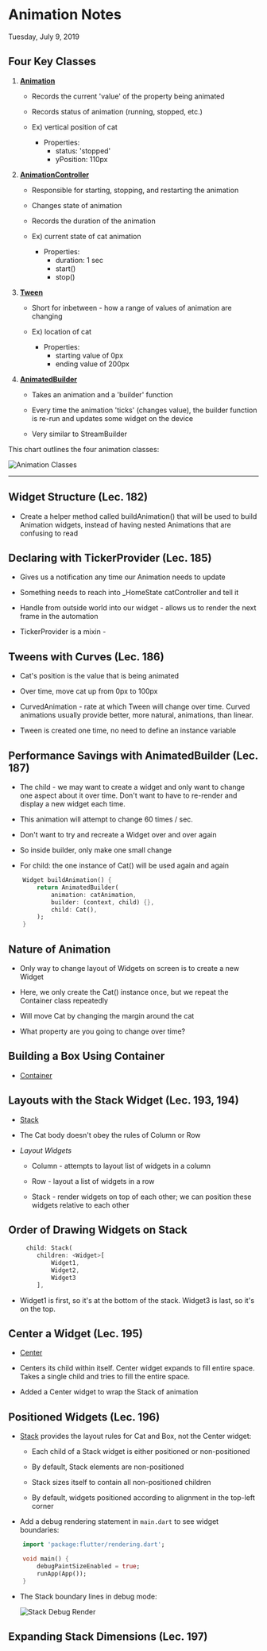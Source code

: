 # Animation Notes
Tuesday, July 9, 2019


## Four Key Classes

1.  __[Animation](https://api.flutter.dev/flutter/animation/Animation-class.html)__

    +   Records the current 'value' of the property being animated

    +   Records status of animation (running, stopped, etc.)

    +   Ex) vertical position of cat

        - Properties:
            -   status: 'stopped'
            -   yPosition: 110px

2.  __[AnimationController](https://api.flutter.dev/flutter/animation/AnimationController-class.html)__

    +   Responsible for starting, stopping, and restarting the animation

    +   Changes state of animation

    +   Records the duration of the animation

    +   Ex) current state of cat animation

        - Properties:
            -   duration: 1 sec
            -   start()
            -   stop()


3.  __[Tween](https://api.flutter.dev/flutter/animation/Tween-class.html)__

    +   Short for inbetween - how a range of values of animation are changing

    +   Ex) location of cat

        -  Properties:
            - starting value of 0px
            - ending value of 200px


4.  __[AnimatedBuilder](https://api.flutter.dev/flutter/widgets/AnimatedBuilder-class.html)__

    +   Takes an animation and a 'builder' function

    +   Every time the animation 'ticks' (changes value), the builder function is re-run and updates some widget on the device

    +   Very similar to StreamBuilder


This chart outlines the four animation classes:

![Animation Classes](assets/images/AnimationClasses.png)

---

## Widget Structure (Lec. 182)
+   Create a helper method called buildAnimation() that will be used to build Animation widgets, instead of having nested Animations that are confusing to read


## Declaring with TickerProvider (Lec. 185)

+   Gives us a notification any time our Animation needs to update

+   Something needs to reach into _HomeState catController and tell it 

+   Handle from outside world into our widget - allows us to render the next frame in the automation

+   TickerProvider is a mixin - 


## Tweens with Curves (Lec. 186)

+   Cat's position is the value that is being animated

+   Over time, move cat up from 0px to 100px

+   CurvedAnimation - rate at which Tween will change over time.  Curved animations usually provide better, more natural, animations, than linear.

+   Tween is created one time, no need to define an instance variable


## Performance Savings with AnimatedBuilder (Lec. 187)

+   The child - we may want to create a widget and only want to change one aspect about it over time.  Don't want to have to re-render and display a new widget each time.

+   This animation will attempt to change 60 times / sec.

+   Don't want to try and recreate a Widget over and over again

+   So inside builder, only make one small change

+   For child: the one instance of Cat() will be used again and again

````dart
    Widget buildAnimation() {
        return AnimatedBuilder(
            animation: catAnimation,
            builder: (context, child) {},
            child: Cat(),
        );
    }
````

## Nature of Animation

+   Only way to change layout of Widgets on screen is to create a new Widget

+   Here, we only create the Cat() instance once, but we repeat the Container class repeatedly

+   Will move Cat by changing the margin around the cat

+   What property are you going to change over time?


## Building a Box Using Container

+   [Container](https://api.flutter.dev/flutter/widgets/Container-class.html)


## Layouts with the Stack Widget (Lec. 193, 194)

+   [Stack](https://api.flutter.dev/flutter/widgets/Stack-class.html)

+   The Cat body doesn't obey the rules of Column or Row

+   _Layout Widgets_

    +   Column - attempts to layout list of widgets in a column

    +   Row - layout a list of widgets in a row

    +   Stack - render widgets on top of each other; we can position these widgets relative to each other

##  Order of Drawing Widgets on Stack

```dart 
     child: Stack(
        children: <Widget>[
            Widget1,
            Widget2,
            Widget3
        ],
``` 
+   Widget1 is first, so it's at the bottom of the stack.  Widget3 is last, so it's on the top.

## Center a Widget (Lec. 195)

+   [Center](https://api.flutter.dev/flutter/widgets/Center-class.html)

+   Centers its child within itself.  Center widget expands to fill entire space.  Takes a single child and tries to fill the entire space.

+   Added a Center widget to wrap the Stack of animation


## Positioned Widgets (Lec. 196)

+   [Stack](https://api.flutter.dev/flutter/widgets/Stack-class.html) provides the layout rules for Cat and Box, not the Center widget:

    +   Each child of a Stack widget is either positioned or non-positioned

    +   By default, Stack elements are non-positioned

    +   Stack sizes itself to contain all non-positioned children

    +   By default, widgets positioned according to alignment in the top-left corner 

+   Add a debug rendering statement in `main.dart` to see widget boundaries:

```dart
    import 'package:flutter/rendering.dart';

    void main() {
        debugPaintSizeEnabled = true;
        runApp(App());
    }
```

+   The Stack boundary lines in debug mode:

    ![Stack Debug Render](assets/images/StackDebugRender.png)


## Expanding Stack Dimensions (Lec. 197)

